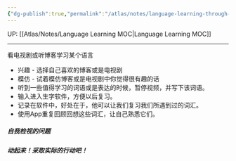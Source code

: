 ```yaml
---
{"dg-publish":true,"permalink":"/atlas/notes/language-learning-through-podcast-or-drama-series/","noteIcon":""}
---
```


UP: [[Atlas/Notes/Language Learning MOC\|Language Learning MOC]]

---

看电视剧或听博客学习某个语言
- 兴趣 - 选择自己喜欢的博客或是电视剧
- 模仿 - 试着模仿博客或是电视剧中你觉得很有趣的话
- 听到一些值得学习的词语或是表达的时候，暂停视频，并写下该词语。
- 输入进入生字软件，方便以后复习。
- 记录在软件中，好处在于，他可以让我们复习我们所遇到过的词汇。
- 使用App重复回顾回想这些词汇，让自己熟悉它们。

##### 自我检视的问题


##### 动起来！采取实际的行动吧！